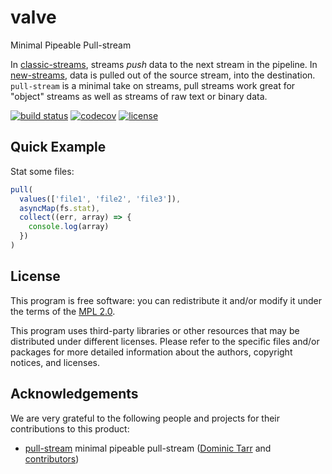 # valve

Minimal Pipeable Pull-stream

In
[classic-streams](https://github.com/nodejs/node-v0.x-archive/blob/v0.8/doc/api/stream.markdown),
streams _push_ data to the next stream in the pipeline. In
[new-streams](https://github.com/nodejs/node-v0.x-archive/blob/v0.10/doc/api/stream.markdown),
data is pulled out of the source stream, into the destination.  `pull-stream`
is a minimal take on streams, pull streams work great for "object" streams as
well as streams of raw text or binary data.

[![build status](https://secure.travis-ci.org/escapace/valve.png)](https://travis-ci.org/escapace/valve)
[![codecov](https://codecov.io/gh/escapace/valve/branch/master/graph/badge.svg)](https://codecov.io/gh/escapace/valve)
[![license](https://img.shields.io/badge/license-Mozilla%20Public%20License%20Version%202.0-blue.svg)]()

## Quick Example

Stat some files:

```js
pull(
  values(['file1', 'file2', 'file3']),
  asyncMap(fs.stat),
  collect((err, array) => {
    console.log(array)
  })
)
```

## License

This program is free software: you can redistribute it and/or modify it under
the terms of the [MPL 2.0](/LICENSE).

This program uses third-party libraries or other resources that may be
distributed under different licenses. Please refer to the specific files and/or
packages for more detailed information about the authors, copyright notices,
and licenses.

## Acknowledgements

We are very grateful to the following people and projects for their
contributions to this product:

* [pull-stream](https://github.com/pull-stream/pull-stream) minimal pipeable pull-stream ([Dominic Tarr](https://github.com/dominictarr) and [contributors](https://github.com/pull-stream/pull-stream/graphs/contributors))
